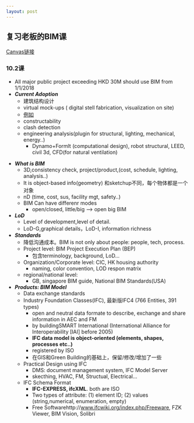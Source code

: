 ```yaml
---
layout: post
---
```

## 复习老板的BIM课
[Canvas链接](https://cas.ust.hk/cas/login?service=https%3A%2F%2Faccess.ust.hk%2Fcas%2Flogin%3Fclient_name%3DStudent%2B%252F%2BStaff%2B%252F%2BProject) 

### 10.2课
- All major public project exceeding HKD 30M should use BIM from 1/1/2018
- ***Current Adoption***
  - 建筑结构设计
  - virtual mock-ups ( digital stell fabrication, visualization on site)
  - [例如](/static/img/10271.JPG)
  - constructability
  - clash detection
  - engineering analysis(plugin for structural, lighting, mechanical, energy..)
    - Dynamo+Formlt (computational design), robot structural, LEED, civil 3d, CFD(for natural ventilation)
* ***What is BIM***
  - 3D,consistency check, project/product,(cost, schedule, lighting, analysis..)
  - It is object-based info(geometry) 和sketchup不同，每个物体都是一个对象
  - nD (time, cost, sus, facility mgt, safety..)
  - BIM Can have differenr modes
    - open/closed, little/big –> open big BIM
* ***LoD***
  - Level of development,level of detail.
  - LoD-G,graphical details，LoD-I, information richness
* ***Standards***
  - 降低沟通成本。BIM is not only about people: people, tech, process.
  - Project level: BIM Project Execution Plan (BEP)
    - 包含terminology, background, LoD…
  - Organization/Corporate level: CIC, HK housing authority
    - naming, color convention, LOD respon matrix
  - regional/national level:
    - GB, singapore BIM guide, National BIM Standards(USA)
* ***Products: BIM Model***
  - Data exchange standards
  - Industry Foundation Classes(IFC), 最新版IFC4 (766 Entities, 391 types)
    - open and neutral data formate to describe, exchange and share information in AEC and FM
    - by buildingSMART International (International Alliance for Interoperability [IAI] before 2005)
    - **IFC data model is object-oriented (elements, shapes, processes etc..)**
    - registered by ISO
    - 在GIS和Green Building的基础上，保留/修改/增加了一些
  - Practical Design using IFC
    - DMS: document management system, IFC Model Server
    - skecthing, HVAC, FM, Structual, Electrical…
  - IFC Schema Format
    - **IFC-EXPRESS, ifcXML**. both are ISO
    - Two types of attribute: (1) element ID; (2) values (string,numerical, enumeration, empty)
    - Free Softwarehttp://www.ifcwiki.org/index.php/Freeware, FZK Viewer, BIM Vision, Solibri
